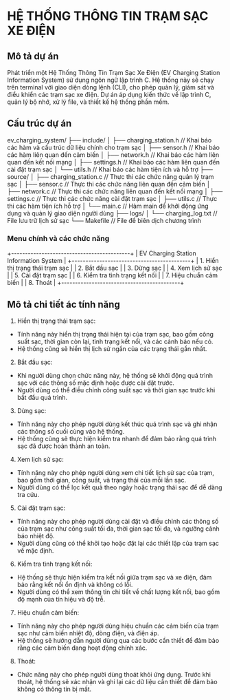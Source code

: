 # HỆ THỐNG THÔNG TIN TRẠM SẠC XE ĐIỆN

## Mô tả dự án
Phát triển một Hệ Thống Thông Tin Trạm Sạc Xe Điện (EV Charging Station Information System) sử dụng ngôn ngữ lập trình C. Hệ thống này sẽ chạy trên terminal với giao diện dòng lệnh (CLI), cho phép quản lý, giám sát và điều khiển các trạm sạc xe điện. Dự án áp dụng kiến thức về lập trình C, quản lý bộ nhớ, xử lý file, và thiết kế hệ thống phần mềm.

## Cấu trúc dự án
ev_charging_system/
├── include/
│   ├── charging_station.h   // Khai báo các hàm và cấu trúc dữ liệu chính cho trạm sạc
│   ├── sensor.h             // Khai báo các hàm liên quan đến cảm biến
│   ├── network.h            // Khai báo các hàm liên quan đến kết nối mạng
│   ├── settings.h           // Khai báo các hàm liên quan đến cài đặt trạm sạc
│   └── utils.h              // Khai báo các hàm tiện ích và hỗ trợ
├── source/
│   ├── charging_station.c   // Thực thi các chức năng quản lý trạm sạc
│   ├── sensor.c             // Thực thi các chức năng liên quan đến cảm biến
│   ├── network.c            // Thực thi các chức năng liên quan đến kết nối mạng
│   ├── settings.c           // Thực thi các chức năng cài đặt trạm sạc
│   ├── utils.c              // Thực thi các hàm tiện ích hỗ trợ
│   └── main.c               // Hàm main để khởi động ứng dụng và quản lý giao diện người dùng
├── logs/
│   └── charging_log.txt     // File lưu trữ lịch sử sạc
└── Makefile                 // File để biên dịch chương trình

### Menu chính và các chức năng
+-------------------------------------------+
|  EV Charging Station Information System   |
+-------------------------------------------+
| 1. Hiển thị trạng thái trạm sạc           |
| 2. Bắt đầu sạc                            |
| 3. Dừng sạc                               |
| 4. Xem lịch sử sạc                        |
| 5. Cài đặt trạm sạc                       |
| 6. Kiểm tra tình trạng kết nối            |
| 7. Hiệu chuẩn cảm biến                    |
| 8. Thoát                                  |
+-------------------------------------------+

## Mô tả chi tiết ác tính năng
1. Hiển thị trạng thái trạm sạc:
- Tính năng này hiển thị trạng thái hiện tại của trạm sạc, bao gồm công suất sạc, thời gian còn lại, tình trạng kết nối, và các cảnh báo nếu có.
- Hệ thống cũng sẽ hiển thị lịch sử ngắn của các trạng thái gần nhất.

2. Bắt đầu sạc:
- Khi người dùng chọn chức năng này, hệ thống sẽ khởi động quá trình sạc với các thông số mặc định hoặc được cài đặt trước.
- Người dùng có thể điều chỉnh công suất sạc và thời gian sạc trước khi bắt đầu quá trình.

3. Dừng sạc:
- Tính năng này cho phép người dùng kết thúc quá trình sạc và ghi nhận các thông số cuối cùng vào hệ thống.
- Hệ thống cũng sẽ thực hiện kiểm tra nhanh để đảm bảo rằng quá trình sạc đã được hoàn thành an toàn.

4. Xem lịch sử sạc:
- Tính năng này cho phép người dùng xem chi tiết lịch sử sạc của trạm, bao gồm thời gian, công suất, và trạng thái của mỗi lần sạc.
- Người dùng có thể lọc kết quả theo ngày hoặc trạng thái sạc để dễ dàng tra cứu.

5. Cài đặt trạm sạc:
- Tính năng này cho phép người dùng cài đặt và điều chỉnh các thông số của trạm sạc như công suất tối đa, thời gian sạc tối đa, và ngưỡng cảnh báo nhiệt độ.
- Người dùng cũng có thể khởi tạo hoặc đặt lại các thiết lập của trạm sạc về mặc định.

6. Kiểm tra tình trạng kết nối:
- Hệ thống sẽ thực hiện kiểm tra kết nối giữa trạm sạc và xe điện, đảm bảo rằng kết nối ổn định và không có lỗi.
- Người dùng có thể xem thông tin chi tiết về chất lượng kết nối, bao gồm độ mạnh của tín hiệu và độ trễ.

7. Hiệu chuẩn cảm biến:
- Tính năng này cho phép người dùng hiệu chuẩn các cảm biến của trạm sạc như cảm biến nhiệt độ, dòng điện, và điện áp.
- Hệ thống sẽ hướng dẫn người dùng qua các bước cần thiết để đảm bảo rằng các cảm biến đang hoạt động chính xác.

8. Thoát:
- Chức năng này cho phép người dùng thoát khỏi ứng dụng. Trước khi thoát, hệ thống sẽ xác nhận và ghi lại các dữ liệu cần thiết để đảm bảo không có thông tin bị mất.